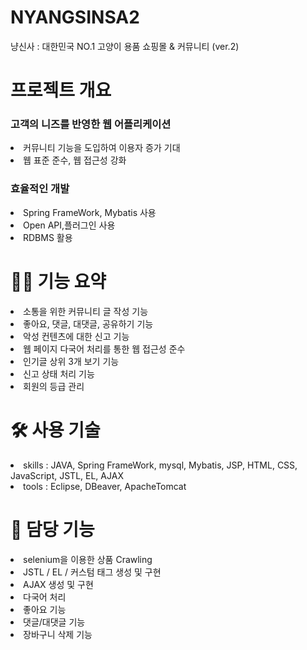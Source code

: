 # NYANGSINSA2
냥신사 : 대한민국 NO.1 고양이 용품 쇼핑몰 &amp; 커뮤니티 (ver.2)
# 프로젝트 개요
<h3>고객의 니즈를 반영한 웹 어플리케이션</h3>
<li>커뮤니티 기능을 도입하여 이용자 증가 기대</li>
<li>웹 표준 준수, 웹 접근성 강화</li>
<h3>효율적인 개발</h3>
<li>Spring FrameWork, Mybatis 사용</li>
<li>Open API,플러그인 사용</li>
<li>RDBMS 활용</li>

# 👏🏻 기능 요약
<li>소통을 위한 커뮤니티 글 작성 기능</li>
<li>좋아요, 댓글, 대댓글, 공유하기 기능</li>
<li>악성 컨텐츠에 대한 신고 기능</li>
<li>웹 페이지 다국어 처리를 통한 웹 접근성 준수</li>
<li>인기글 상위 3개 보기 기능</li>
<li>신고 상태 처리 기능</li>
<li>회원의 등급 관리</li>

# 🛠️ 사용 기술
<li>skills : JAVA, Spring FrameWork, mysql, Mybatis, JSP, HTML, CSS, JavaScript, JSTL, EL, AJAX</li>
<li>tools : Eclipse, DBeaver, ApacheTomcat</li>

# 🥳 담당 기능
<li>selenium을 이용한 상품 Crawling</li>
<li>JSTL / EL / 커스텀 태그 생성 및 구현</li>
<li>AJAX 생성 및 구현</li>
<li>다국어 처리</li>
<li>좋아요 기능</li>
<li>댓글/대댓글 기능</li>
<li>장바구니 삭제 기능</li>
